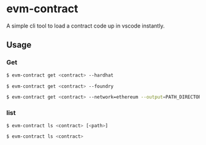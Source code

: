# evm-contract

A simple cli tool to load a contract code up in vscode instantly.

## Usage

### Get

```bash
$ evm-contract get <contract> --hardhat
```

```bash
$ evm-contract get <contract> --foundry
```

```bash
$ evm-contract get <contract> --network=ethereum --output=PATH_DIRECTORY
```

### list

```bash
$ evm-contract ls <contract> [<path>]
```

```bash
$ evm-contract ls <contract>
```
